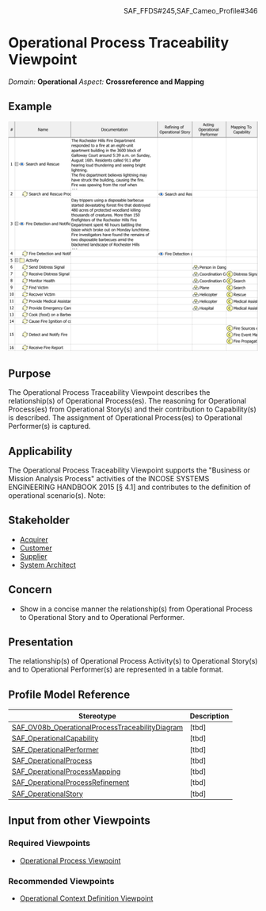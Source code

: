 <div align="right">SAF_FFDS#245,SAF_Cameo_Profile#346</div>

# Operational Process Traceability Viewpoint
*Domain:* **Operational** *Aspect:* **Crossreference and Mapping**
## Example
![SAR & FDN Operational Process Traceability Table](../diagrams/SAR-&-FDN-Operational-Process-Traceability-Table.svg)
## Purpose
The Operational Process Traceability Viewpoint describes the relationship(s) of Operational Process(es). The reasoning for Operational Process(es) from Operational Story(s) and their contribution to Capability(s) is described. The assignment of Operational Process(es) to Operational Performer(s) is captured.
## Applicability
The Operational Process Traceability Viewpoint supports the "Business or Mission Analysis Process" activities of the INCOSE SYSTEMS ENGINEERING HANDBOOK 2015 [§ 4.1] and contributes to the definition of operational scenario(s).
Note:
## Stakeholder
* [Acquirer](../stakeholders.md#Acquirer)
* [Customer](../stakeholders.md#Customer)
* [Supplier](../stakeholders.md#Supplier)
* [System Architect](../stakeholders.md#System-Architect)
## Concern
* Show in a concise manner the relationship(s) from Operational Process to Operational Story and to Operational Performer.
## Presentation
The relationship(s) of Operational Process Activity(s) to Operational Story(s) and to Operational Performer(s) are represented in a table format.

## Profile Model Reference
|Stereotype | Description|
|---|---|
|[SAF_OV08b_OperationalProcessTraceabilityDiagram](../stereotypes.md#SAF_OV08b_OperationalProcessTraceabilityDiagram)|[tbd]|
|[SAF_OperationalCapability](../stereotypes.md#SAF_OperationalCapability)|[tbd]|
|[SAF_OperationalPerformer](../stereotypes.md#SAF_OperationalPerformer)|[tbd]|
|[SAF_OperationalProcess](../stereotypes.md#SAF_OperationalProcess)|[tbd]|
|[SAF_OperationalProcessMapping](../stereotypes.md#SAF_OperationalProcessMapping)|[tbd]|
|[SAF_OperationalProcessRefinement](../stereotypes.md#SAF_OperationalProcessRefinement)|[tbd]|
|[SAF_OperationalStory](../stereotypes.md#SAF_OperationalStory)|[tbd]|
## Input from other Viewpoints
### Required Viewpoints
* [Operational Process Viewpoint](Operational-Process-Viewpoint.md)
### Recommended Viewpoints
* [Operational Context Definition Viewpoint](Operational-Context-Definition-Viewpoint.md)
